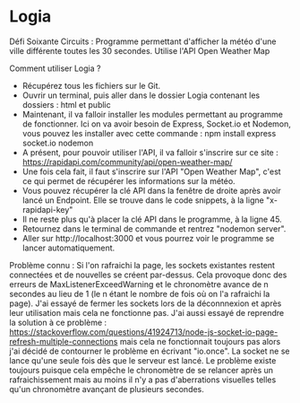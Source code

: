 # Logia
Défi Soixante Circuits : Programme permettant d'afficher la météo d'une ville différente toutes les 30 secondes. Utilise l'API Open Weather Map

Comment utiliser Logia ?

  - Récupérez tous les fichiers sur le Git.
  - Ouvrir un terminal, puis aller dans le dossier Logia contenant les dossiers : html et public
  - Maintenant, il va falloir installer les modules permettant au programme de fonctionner. Ici on va avoir besoin de Express, Socket.io et Nodemon, vous pouvez les installer avec cette commande : npm install express socket.io nodemon
  - A présent, pour pouvoir utiliser l'API, il va falloir s'inscrire sur ce site : https://rapidapi.com/community/api/open-weather-map/
  - Une fois cela fait, il faut s'inscrire sur l'API "Open Weather Map", c'est ce qui permet de récupérer les informations sur la météo.
  - Vous pouvez récupérer la clé API dans la fenêtre de droite après avoir lancé un Endpoint. Elle se trouve dans le code snippets, à la ligne "x-rapidapi-key"
  - Il ne reste plus qu'à placer la clé API dans le programme, à la ligne 45.
  - Retournez dans le terminal de commande et rentrez "nodemon server".
  - Aller sur http://localhost:3000 et vous pourrez voir le programme se lancer automatiquement.

Problème connu : 
  Si l'on rafraichi la page, les sockets existantes restent connectées et de nouvelles se créent par-dessus. Cela provoque donc des erreurs de MaxListenerExceedWarning et le chronomètre avance de n secondes au lieu de 1 (le n étant le nombre de fois où on l'a rafraichi la page). 
  J'ai essayé de fermer les sockets lors de la déconnnexion et après leur utilisation mais cela ne fonctionne pas. J'ai aussi essayé de reprendre la solution à ce problème : https://stackoverflow.com/questions/41924713/node-js-socket-io-page-refresh-multiple-connections mais cela ne fonctionnait toujours pas alors j'ai décidé de contourner le problème en écrivant "io.once". La socket ne se lance qu'une seule fois dès que le serveur est lancé. Le problème existe toujours puisque cela empêche le chronomètre de se relancer après un rafraichissement mais au moins il n'y a pas d'aberrations visuelles telles qu'un chronomètre avançant de plusieurs secondes.
